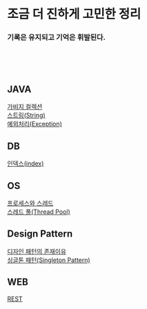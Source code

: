 # 조금 더 진하게 고민한 정리

### 기록은 유지되고 기억은 휘발된다.
<br />
<br />
<br />

## JAVA
[가비지 컬렉션](https://github.com/potatoCompletion/TIL/blob/master/JAVA/%EA%B0%80%EB%B9%84%EC%A7%80%20%EC%BB%AC%EB%A0%89%EC%85%98(GC).md)  
[스트링(String)](https://github.com/potatoCompletion/TIL/blob/master/JAVA/%EC%8A%A4%ED%8A%B8%EB%A7%81(string).md)  
[예외처리(Exception)](https://github.com/potatoCompletion/TIL/blob/master/JAVA/%EC%98%88%EC%99%B8%EC%B2%98%EB%A6%AC(Exception).md)  

## DB
[인덱스(index)](https://github.com/potatoCompletion/TIL/blob/master/DB/DB%20%EC%9D%B8%EB%8D%B1%EC%8A%A4%20%EC%A0%95%EB%A6%AC.md)  

## OS
[프로세스와 스레드](https://github.com/potatoCompletion/TIL/blob/master/OS/프로세스와%20스레드.md)  
[스레드 풀(Thread Pool)](https://github.com/potatoCompletion/TIL/blob/master/OS/%EC%8A%A4%EB%A0%88%EB%93%9C%20%ED%92%80(Thread%20Pool).md)  

## Design Pattern
[디자인 패턴의 존재이유](https://github.com/potatoCompletion/TIL/blob/master/Design%20Pattern/%EB%94%94%EC%9E%90%EC%9D%B8%20%ED%8C%A8%ED%84%B4%EC%9D%98%20%EC%A1%B4%EC%9E%AC%EC%9D%B4%EC%9C%A0.md)  
[싱글톤 패턴(Singleton Pattern)](https://github.com/potatoCompletion/TIL/blob/master/Design%20Pattern/%EC%8B%B1%EA%B8%80%ED%86%A4%20%ED%8C%A8%ED%84%B4(Single%20Pattern).md)  

## WEB
[REST](https://github.com/potatoCompletion/TIL/blob/master/WEB/REST.md)  
